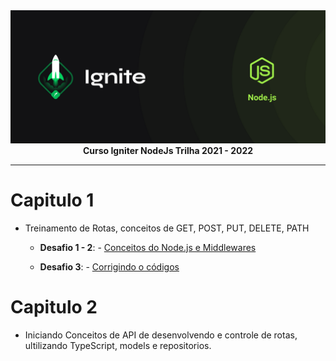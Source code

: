 <img src="./img/cover-node.js.png" alt="Trilha Ignite">

<div align="center">
<text><strong>Curso Igniter NodeJs Trilha 2021 - 2022</strong><text>
</div>

---

# Capitulo 1

- Treinamento de Rotas, conceitos de GET, POST, PUT, DELETE, PATH

  - **Desafio 1 - 2**: - <a href="https://github.com/marcosfillipe/nodejsdesafio1">Conceitos do Node.js e Middlewares</a>
  
  - **Desafio 3**: - <a href="https://github.com/marcosfillipe/nodejsdesafio3">Corrigindo o códigos</a>

# Capitulo 2

- Iniciando Conceitos de API de desenvolvendo e controle de rotas, ultilizando TypeScript, models e repositorios.
